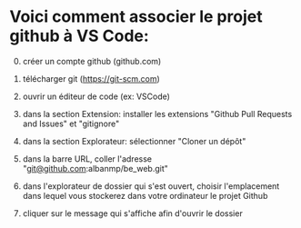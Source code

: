 # Voici comment associer le projet github à VS Code:

0. créer un compte github (github.com)

1. télécharger git (https://git-scm.com)

2. ouvrir un éditeur de code (ex: VSCode)

3. dans la section Extension: installer les extensions "Github Pull Requests and Issues" et "gitignore"

4. dans la section Explorateur: sélectionner "Cloner un dépôt"

5. dans la barre URL, coller l'adresse "git@github.com:albanmp/be_web.git"

6. dans l'explorateur de dossier qui s'est ouvert, choisir l'emplacement dans lequel vous stockerez dans votre ordinateur le projet Github

7. cliquer sur le message qui s'affiche afin d'ouvrir le dossier
